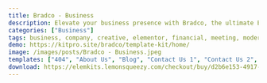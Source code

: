 ```yaml
---
title: Bradco - Business
description: Elevate your business presence with Bradco, the ultimate Elementor Template Kit. Seamlessly integrated for easy customization. Elevate your online profile with expertly crafted templates tailored for businesses. Unleash your creativity for free, building a captivating, dynamic platform with Bradco.
categories: ["Business"]
tags: business, company, creative, elementor, financial, meeting, modern, office, professional, responsive, template, theme, website, wordpress
demo: https://kitpro.site/bradco/template-kit/home/
image: /images/posts/Bradco - Business.jpeg
templates: ["404", "About Us", "Blog", "Contact Us 1", "Contact Us 2", "Footer", "Gallery", "Global", "Header", "Home 2", "Home", "Metform", "Service Info", "Services", "Team Info"]
download: https://elemkits.lemonsqueezy.com/checkout/buy/d2b6e153-4917-47c0-b5af-0e7864286178
---
```

